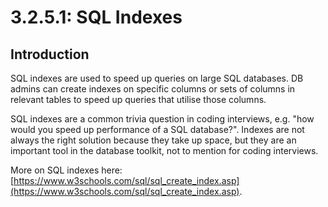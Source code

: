 # 3.2.5.1: SQL Indexes

## Introduction

SQL indexes are used to speed up queries on large SQL databases. DB admins can create indexes on specific columns or sets of columns in relevant tables to speed up queries that utilise those columns.

SQL indexes are a common trivia question in coding interviews, e.g. "how would you speed up performance of a SQL database?". Indexes are not always the right solution because they take up space, but they are an important tool in the database toolkit, not to mention for coding interviews.

More on SQL indexes here: [https://www.w3schools.com/sql/sql_create_index.asp](https://www.w3schools.com/sql/sql_create_index.asp).
